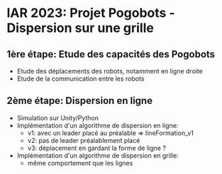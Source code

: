 # IAR 2023: Projet Pogobots - Dispersion sur une grille

## 1ère étape: Etude des capacités des Pogobots
* Etude des déplacements des robots, notamment en ligne droite
* Etude de la communication entre les robots

## 2ème étape: Dispersion en ligne
* Simulation sur Unity/Python
* Implémentation d'un algorithme de dispersion en ligne:
    - v1: avec un leader placé au préalable => lineFormation_v1
    - v2: pas de leader préalablement placé
    - v3: déplacement en gardant la forme de ligne ?
* Implémentation d'un algorithme de dispersion en grille:
    - même comportement que les lignes